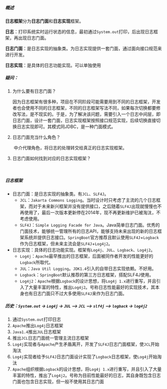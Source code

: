 ##### 概述



**日志框架**分为**日志门面**和**日志实现**框架。

**日志**：打印系统实时运行状态的信息，最初通过`System.out`打印，后出现日志框架，再出现日志门面。

**日志门面**：是日志实现的抽象类。为日志实现提供一套门面，通过面向接口规范来进行开发。

**日志实现**：是具体的日志功能实现。可以单独使用



##### 疑问：

1. 为什么要有日志门面？

   ​		因为日志框架有很多种，项目在不同阶段可能需要用到不同的日志框架，开发者也会使用不同的日志框架，不同的日志框架写法不同，如果每次切换都要修改写法，是不现实的。于是，为了解决该问题，需要引入一个日志中间层，即日志门面，设计一套门面，日志实现框架按照接口规范实现，后续切换直接切换日志实现即可。其模式同JDBC，是一种门面模式。

2. 日志门面充当什么角色？

   ​		中介代理角色，将日志的处理转交给真正的日志实现框架。

3. 日志门面如何找到对应的日志实现框架？

   ​		



##### 日志框架

- 日志门面：是日志实现的抽象类。有`JCL`、`SLF4J`。
  - `JCL`：`Jakarta Commons Logging`。当时设计时只考虑了主流的几个日志框架，而对于未来新兴框架并没有提供接口，之后随着`SLF4J`出现就慢慢也不再使用了，最后一次版本更新停在2014年，现不再更新维护已被淘汰，不考虑使用。
  - `SLF4J`：`Simple Logging Facade for Java`。Java简单日志门面。优秀的门面技术，能够统一管理所有的日志API，能够支持未来出现的新的日志框架系统并提供日志接口。`SpringBoot`官方推荐且默认使用`SLF4J`+`Logback`作为日志框架，但未来主流会是`SLF4J`+`Log4j2`。
- 日志实现：具体的日志功能实现。框架有`Log4j`、`JUL`、`Logback`、`Log4j2`。
  - `Log4j`：`Apache`最早推出的日志框架，后面被同作者开发的性能更好的`Logback`所取代。
  - `JUL`：`Java Util Logging`。`JDK1.4`引入的自带日志实现依赖。不好用。
  - `Logback`：`SpringBoot`默认推荐的第三方日志框架，搭配SLF4J使用。
  - `Log4j2`：`Apache`根据`Logback`的设计思想，将`Log4j 1.x`进行重写，并且引入了大量丰富的特性，推出`Log4j2`。号称日志性能最好的实现技术，其本身也有日志门面只不过大多使用`SLF4J`来作为日志门面。



##### 历史：`System.out` -> `Log4j` -> `JUL` –> `JCL` –> `slf4j` –> `logback` -> `log4j2`

1. 通过`System.out`打印日志
2. `Apache`推出`Log4j`日志框架
3. `Java1.4`推出`JUL`日志框架
4. 推出`JCL`日志门面统一管理主流日志框架
5. `Log4j`实现者与`Apache`产生矛盾离开，开发了`SLF4J`日志门面框架，使`JCL`开始淘汰
6. `Log4j`实现者给予`SLF4J`日志门面设计实现了`Logback`日志框架，使`Log4j`开始淘汰
7. `Apache`组织根据`Logback`的设计思想，将`Log4j 1.x`进行重写，并且引入了大量丰富的特性，推出了`Log4j2`。号称为目前性能最好的日志，其自身既包含日志门面也包含日志实现，但一般不使用其日志门面

